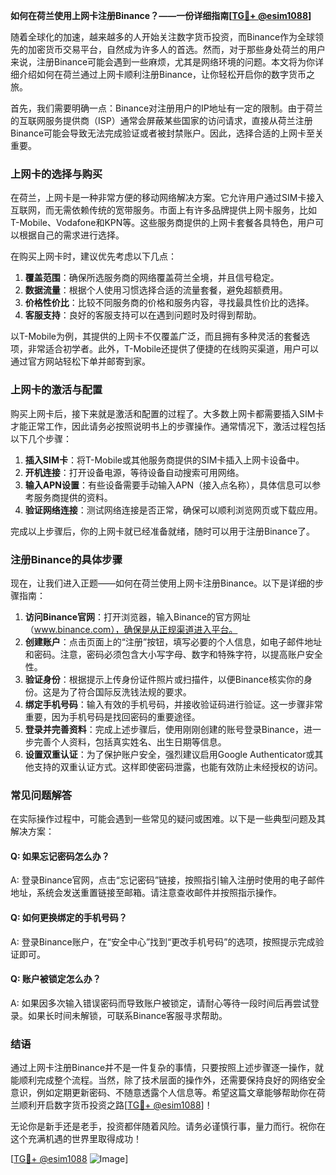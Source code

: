 **如何在荷兰使用上网卡注册Binance？——一份详细指南[[TG💪+ @esim1088](https://t.me/s/esim1088)]**

随着全球化的加速，越来越多的人开始关注数字货币投资，而Binance作为全球领先的加密货币交易平台，自然成为许多人的首选。然而，对于那些身处荷兰的用户来说，注册Binance可能会遇到一些麻烦，尤其是网络环境的问题。本文将为你详细介绍如何在荷兰通过上网卡顺利注册Binance，让你轻松开启你的数字货币之旅。

首先，我们需要明确一点：Binance对注册用户的IP地址有一定的限制。由于荷兰的互联网服务提供商（ISP）通常会屏蔽某些国家的访问请求，直接从荷兰注册Binance可能会导致无法完成验证或者被封禁账户。因此，选择合适的上网卡至关重要。

### 上网卡的选择与购买

在荷兰，上网卡是一种非常方便的移动网络解决方案。它允许用户通过SIM卡接入互联网，而无需依赖传统的宽带服务。市面上有许多品牌提供上网卡服务，比如T-Mobile、Vodafone和KPN等。这些服务商提供的上网卡套餐各具特色，用户可以根据自己的需求进行选择。

在购买上网卡时，建议优先考虑以下几点：

1. **覆盖范围**：确保所选服务商的网络覆盖荷兰全境，并且信号稳定。
2. **数据流量**：根据个人使用习惯选择合适的流量套餐，避免超额费用。
3. **价格性价比**：比较不同服务商的价格和服务内容，寻找最具性价比的选择。
4. **客服支持**：良好的客服支持可以在遇到问题时及时得到帮助。

以T-Mobile为例，其提供的上网卡不仅覆盖广泛，而且拥有多种灵活的套餐选项，非常适合初学者。此外，T-Mobile还提供了便捷的在线购买渠道，用户可以通过官方网站轻松下单并邮寄到家。

### 上网卡的激活与配置

购买上网卡后，接下来就是激活和配置的过程了。大多数上网卡都需要插入SIM卡才能正常工作，因此请务必按照说明书上的步骤操作。通常情况下，激活过程包括以下几个步骤：

1. **插入SIM卡**：将T-Mobile或其他服务商提供的SIM卡插入上网卡设备中。
2. **开机连接**：打开设备电源，等待设备自动搜索可用网络。
3. **输入APN设置**：有些设备需要手动输入APN（接入点名称），具体信息可以参考服务商提供的资料。
4. **验证网络连接**：测试网络连接是否正常，确保可以顺利浏览网页或下载应用。

完成以上步骤后，你的上网卡就已经准备就绪，随时可以用于注册Binance了。

### 注册Binance的具体步骤

现在，让我们进入正题——如何在荷兰使用上网卡注册Binance。以下是详细的步骤指南：

1. **访问Binance官网**：打开浏览器，输入Binance的官方网址（www.binance.com），确保是从正规渠道进入平台。
2. **创建账户**：点击页面上的“注册”按钮，填写必要的个人信息，如电子邮件地址和密码。注意，密码必须包含大小写字母、数字和特殊字符，以提高账户安全性。
3. **验证身份**：根据提示上传身份证件照片或扫描件，以便Binance核实你的身份。这是为了符合国际反洗钱法规的要求。
4. **绑定手机号码**：输入有效的手机号码，并接收验证码进行验证。这一步骤非常重要，因为手机号码是找回密码的重要途径。
5. **登录并完善资料**：完成上述步骤后，使用刚刚创建的账号登录Binance，进一步完善个人资料，包括真实姓名、出生日期等信息。
6. **设置双重认证**：为了保护账户安全，强烈建议启用Google Authenticator或其他支持的双重认证方式。这样即使密码泄露，也能有效防止未经授权的访问。

### 常见问题解答

在实际操作过程中，可能会遇到一些常见的疑问或困难。以下是一些典型问题及其解决方案：

#### Q: 如果忘记密码怎么办？
A: 登录Binance官网，点击“忘记密码”链接，按照指引输入注册时使用的电子邮件地址，系统会发送重置链接至邮箱。请注意查收邮件并按照指示操作。

#### Q: 如何更换绑定的手机号码？
A: 登录Binance账户，在“安全中心”找到“更改手机号码”的选项，按照提示完成验证即可。

#### Q: 账户被锁定怎么办？
A: 如果因多次输入错误密码而导致账户被锁定，请耐心等待一段时间后再尝试登录。如果长时间未解锁，可联系Binance客服寻求帮助。

### 结语

通过上网卡注册Binance并不是一件复杂的事情，只要按照上述步骤逐一操作，就能顺利完成整个流程。当然，除了技术层面的操作外，还需要保持良好的网络安全意识，例如定期更新密码、不随意透露个人信息等。希望这篇文章能够帮助你在荷兰顺利开启数字货币投资之路[[TG💪+ @esim1088](https://t.me/s/esim1088)]！

无论你是新手还是老手，投资都伴随着风险。请务必谨慎行事，量力而行。祝你在这个充满机遇的世界里取得成功！

[[TG💪+ @esim1088](https://t.me/s/esim1088) ![Image](https://i.postimg.cc/4NQfJmqS/Snipaste-2025-05-13-00-14-12.png)]